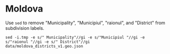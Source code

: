 # Moldova

Use `sed` to remove "Municipality", "Municipiul", "raionul", and "District" from subdivision labels.

```
sed -i.tmp -e s/" Municipality"//gi -e s/"Municipiul "//gi -e s/"raionul "//gi -e s/" District"//gi data/moldova_districts_v1.geo.json 
```